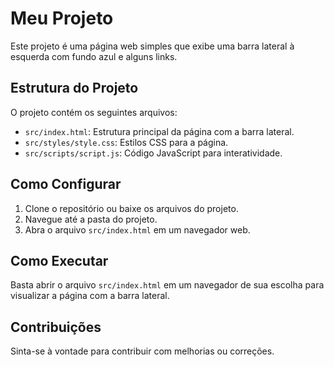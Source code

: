 # Meu Projeto

Este projeto é uma página web simples que exibe uma barra lateral à esquerda com fundo azul e alguns links.

## Estrutura do Projeto

O projeto contém os seguintes arquivos:

- `src/index.html`: Estrutura principal da página com a barra lateral.
- `src/styles/style.css`: Estilos CSS para a página.
- `src/scripts/script.js`: Código JavaScript para interatividade.

## Como Configurar

1. Clone o repositório ou baixe os arquivos do projeto.
2. Navegue até a pasta do projeto.
3. Abra o arquivo `src/index.html` em um navegador web.

## Como Executar

Basta abrir o arquivo `src/index.html` em um navegador de sua escolha para visualizar a página com a barra lateral. 

## Contribuições

Sinta-se à vontade para contribuir com melhorias ou correções.